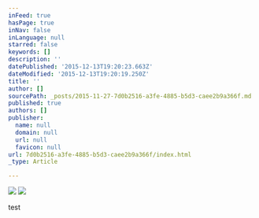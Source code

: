 ```yaml
---
inFeed: true
hasPage: true
inNav: false
inLanguage: null
starred: false
keywords: []
description: ''
datePublished: '2015-12-13T19:20:23.663Z'
dateModified: '2015-12-13T19:20:19.250Z'
title: ''
author: []
sourcePath: _posts/2015-11-27-7d0b2516-a3fe-4885-b5d3-caee2b9a366f.md
published: true
authors: []
publisher:
  name: null
  domain: null
  url: null
  favicon: null
url: 7d0b2516-a3fe-4885-b5d3-caee2b9a366f/index.html
_type: Article

---
```

![](https://s3-us-west-2.amazonaws.com/the-grid-img/p/ef9d0e216aa8ec96a76b26879f90f8eeb9ac45c3.jpg)
![](https://the-grid-user-content.s3-us-west-2.amazonaws.com/155bee36-1a77-42c0-af25-8add24207a09.jpg)

test